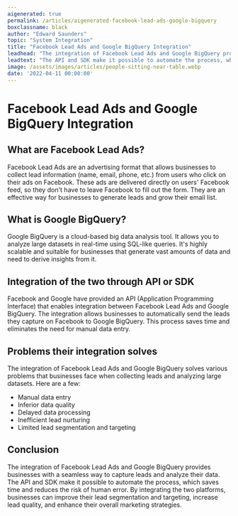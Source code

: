 ```yaml
---
aigenerated: true
permalink: /articles/aigenerated-facebook-lead-ads-google-bigquery
boxclassname: black
author: "Edward Saunders"
topic: "System Integration"
title: "Facebook Lead Ads and Google BigQuery Integration"
leadhead: "The integration of Facebook Lead Ads and Google BigQuery provides businesses with a seamless way to capture leads and analyze their data"
leadtext: "The API and SDK make it possible to automate the process, which saves time and reduces the risk of human error. By integrating the two platforms, businesses can improve their lead segmentation and targeting, increase lead quality, and enhance their overall marketing strategies."
image: /assets/images/articles/people-sitting-near-table.webp
date: '2022-04-11 00:00:00'
---
```

<div class="arttext">  <h1>Facebook Lead Ads and Google BigQuery Integration</h1>

  <h2>What are Facebook Lead Ads?</h2>
  <p>Facebook Lead Ads are an advertising format that allows businesses to collect lead information (name, email, phone, etc.) from users who click on their ads on Facebook. These ads are delivered directly on users' Facebook feed, so they don't have to leave Facebook to fill out the form. They are an effective way for businesses to generate leads and grow their email list.</p>

  <h2>What is Google BigQuery?</h2>
  <p>Google BigQuery is a cloud-based big data analysis tool. It allows you to analyze large datasets in real-time using SQL-like queries. It's highly scalable and suitable for businesses that generate vast amounts of data and need to derive insights from it.</p>

  <h2>Integration of the two through API or SDK</h2>
  <p>Facebook and Google have provided an API (Application Programming Interface) that enables integration between Facebook Lead Ads and Google BigQuery. The integration allows businesses to automatically send the leads they capture on Facebook to Google BigQuery. This process saves time and eliminates the need for manual data entry.</p>

  <h2>Problems their integration solves</h2>
  <p>The integration of Facebook Lead Ads and Google BigQuery solves various problems that businesses face when collecting leads and analyzing large datasets. Here are a few:</p>
  <ul>
    <li>Manual data entry</li>
    <li>Inferior data quality</li>
    <li>Delayed data processing</li>
    <li>Inefficient lead nurturing</li>
    <li>Limited lead segmentation and targeting</li>
  </ul>

  <h2>Conclusion</h2>
  <p>The integration of Facebook Lead Ads and Google BigQuery provides businesses with a seamless way to capture leads and analyze their data. The API and SDK make it possible to automate the process, which saves time and reduces the risk of human error. By integrating the two platforms, businesses can improve their lead segmentation and targeting, increase lead quality, and enhance their overall marketing strategies.</p>

</div>
